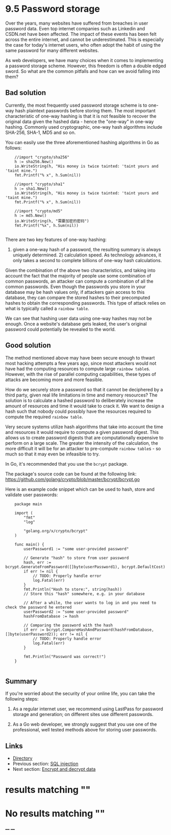 
# 9.5 Password storage

Over the years, many websites have suffered from breaches in user password data. Even top internet companies such as Linkedin and CSDN.net have been affected. The impact of these events has been felt across the entire internet, and cannot be underestimated. This is especially the case for today's internet users, who often adopt the habit of using the same password for many different websites.

As web developers, we have many choices when it comes to implementing a password storage scheme. However, this freedom is often a double edged sword. So what are the common pitfalls and how can we avoid falling into them?

## Bad solution

Currently, the most frequently used password storage scheme is to one-way hash plaintext passwords before storing them. The most important characteristic of one-way hashing is that it is not feasible to recover the original data given the hashed data - hence the "one-way" in one-way hashing. Commonly used cryptographic, one-way hash algorithms include SHA-256, SHA-1, MD5 and so on.

You can easily use the three aforementioned hashing algorithms in Go as follows:
``` 
    //import "crypto/sha256"
    h := sha256.New()
    io.WriteString(h, "His money is twice tainted: 'taint yours and 'taint mine.")
    fmt.Printf("% x", h.Sum(nil))
    
    //import "crypto/sha1"
    h := sha1.New()
    io.WriteString(h, "His money is twice tainted: 'taint yours and 'taint mine.")
    fmt.Printf("% x", h.Sum(nil))
    
    //import "crypto/md5"
    h := md5.New()
    io.WriteString(h, "需要加密的密码")
    fmt.Printf("%x", h.Sum(nil))
    
```

There are two key features of one-way hashing: 

1) given a one-way hash of a password, the resulting summary is always uniquely determined. 2) calculation speed. As technology advances, it only takes a second to complete billions of one-way hash calculations.

Given the combination of the above two characteristics, and taking into account the fact that the majority of people use some combination of common passwords, an attacker can compute a combination of all the common passwords. Even though the passwords you store in your database may be hash values only, if attackers gain access to this database, they can compare the stored hashes to their precomputed hashes to obtain the corresponding passwords. This type of attack relies on what is typically called a `rainbow table`.

We can see that hashing user data using one-way hashes may not be enough. Once a website's database gets leaked, the user's original password could potentially be revealed to the world.

## Good solution

The method mentioned above may have been secure enough to thwart most hacking attempts a few years ago, since most attackers would not have had the computing resources to compute large `rainbow table`s. However, with the rise of parallel computing capabilities, these types of attacks are becoming more and more feasible.

How do we securely store a password so that it cannot be deciphered by a third party, given real life limitations in time and memory resources? The solution is to calculate a hashed password to deliberately increase the amount of resources and time it would take to crack it. We want to design a hash such that nobody could possibly have the resources required to compute the required `rainbow table`.

Very secure systems utilize hash algorithms that take into account the time and resources it would require to compute a given password digest. This allows us to create password digests that are computationally expensive to perform on a large scale. The greater the intensity of the calculation, the more difficult it will be for an attacker to pre-compute `rainbow table`s - so much so that it may even be infeasible to try.

In Go, it's recommended that you use the `bcrypt` package.

The package's source code can be found at the following link: <https://github.com/golang/crypto/blob/master/bcrypt/bcrypt.go>

Here is an example code snippet which can be used to hash, store and validate user passwords: 
``` 
    package main
    
    import (
        "fmt"
        "log"
    
        "golang.org/x/crypto/bcrypt"
    )
    
    func main() {
        userPassword1 := "some user-provided password"
    
        // Generate "hash" to store from user password
        hash, err := bcrypt.GenerateFromPassword([]byte(userPassword1), bcrypt.DefaultCost)
        if err != nil {
            // TODO: Properly handle error
            log.Fatal(err)
        }
        fmt.Println("Hash to store:", string(hash))
        // Store this "hash" somewhere, e.g. in your database
    
        // After a while, the user wants to log in and you need to check the password he entered
        userPassword2 := "some user-provided password"
        hashFromDatabase := hash
    
        // Comparing the password with the hash
        if err := bcrypt.CompareHashAndPassword(hashFromDatabase, []byte(userPassword2)); err != nil {
            // TODO: Properly handle error
            log.Fatal(err)
        }
    
        fmt.Println("Password was correct!")
    }
    
```

## Summary

If you're worried about the security of your online life, you can take the following steps:

1) As a regular internet user, we recommend using LastPass for password storage and generation; on different sites use different passwords.

2) As a Go web developer, we strongly suggest that you use one of the professional, well tested methods above for storing user passwords.

## Links

  * [Directory](preface.md)
  * Previous section: [SQL injection](09.4.md)
  * Next section: [Encrypt and decrypt data](09.6.md)

#  results matching ""




# No results matching ""

[ __](09.4.md) [ __](09.6.md)
